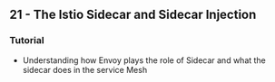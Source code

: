 ## 21 - The Istio Sidecar and Sidecar Injection
### Tutorial
- Understanding how Envoy plays the role of Sidecar and what the sidecar does in the service Mesh